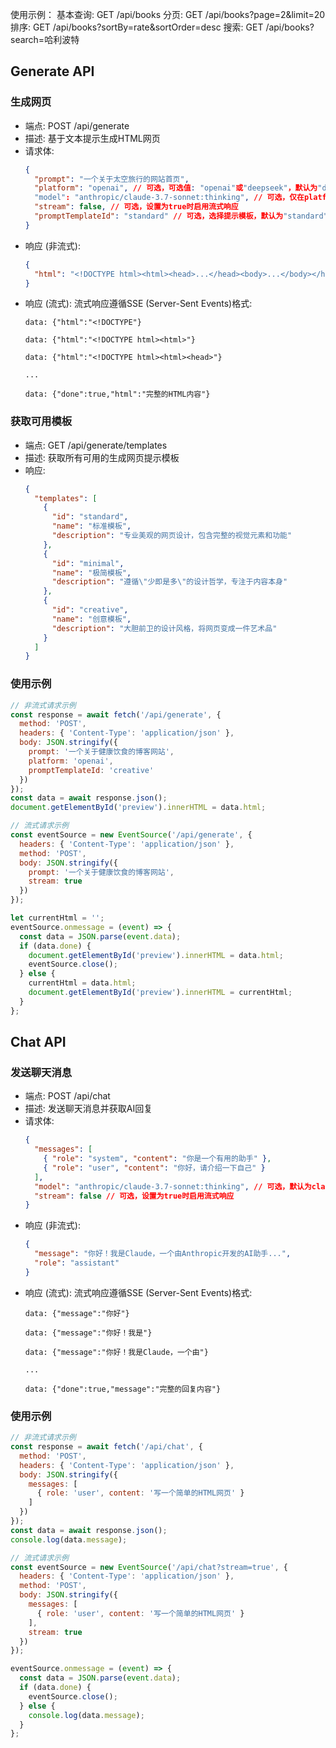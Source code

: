 使用示例：
基本查询: GET /api/books
分页: GET /api/books?page=2&limit=20
排序: GET /api/books?sortBy=rate&sortOrder=desc
搜索: GET /api/books?search=哈利波特

## Generate API

### 生成网页
- 端点: POST /api/generate
- 描述: 基于文本提示生成HTML网页
- 请求体:
  ```json
  {
    "prompt": "一个关于太空旅行的网站首页",
    "platform": "openai", // 可选，可选值: "openai"或"deepseek"，默认为"deepseek"
    "model": "anthropic/claude-3.7-sonnet:thinking", // 可选，仅在platform=openai时有效
    "stream": false, // 可选，设置为true时启用流式响应
    "promptTemplateId": "standard" // 可选，选择提示模板，默认为"standard"
  }
  ```
- 响应 (非流式):
  ```json
  {
    "html": "<!DOCTYPE html><html><head>...</head><body>...</body></html>"
  }
  ```
- 响应 (流式):
  流式响应遵循SSE (Server-Sent Events)格式:
  ```
  data: {"html":"<!DOCTYPE"}

  data: {"html":"<!DOCTYPE html><html>"}

  data: {"html":"<!DOCTYPE html><html><head>"}

  ...

  data: {"done":true,"html":"完整的HTML内容"}
  ```

### 获取可用模板
- 端点: GET /api/generate/templates
- 描述: 获取所有可用的生成网页提示模板
- 响应:
  ```json
  {
    "templates": [
      {
        "id": "standard",
        "name": "标准模板",
        "description": "专业美观的网页设计，包含完整的视觉元素和功能"
      },
      {
        "id": "minimal",
        "name": "极简模板",
        "description": "遵循\"少即是多\"的设计哲学，专注于内容本身"
      },
      {
        "id": "creative",
        "name": "创意模板",
        "description": "大胆前卫的设计风格，将网页变成一件艺术品"
      }
    ]
  }
  ```

### 使用示例
```javascript
// 非流式请求示例
const response = await fetch('/api/generate', {
  method: 'POST',
  headers: { 'Content-Type': 'application/json' },
  body: JSON.stringify({
    prompt: '一个关于健康饮食的博客网站',
    platform: 'openai',
    promptTemplateId: 'creative'
  })
});
const data = await response.json();
document.getElementById('preview').innerHTML = data.html;

// 流式请求示例
const eventSource = new EventSource('/api/generate', {
  headers: { 'Content-Type': 'application/json' },
  method: 'POST',
  body: JSON.stringify({
    prompt: '一个关于健康饮食的博客网站',
    stream: true
  })
});

let currentHtml = '';
eventSource.onmessage = (event) => {
  const data = JSON.parse(event.data);
  if (data.done) {
    document.getElementById('preview').innerHTML = data.html;
    eventSource.close();
  } else {
    currentHtml = data.html;
    document.getElementById('preview').innerHTML = currentHtml;
  }
};
```

## Chat API

### 发送聊天消息
- 端点: POST /api/chat
- 描述: 发送聊天消息并获取AI回复
- 请求体:
  ```json
  {
    "messages": [
      { "role": "system", "content": "你是一个有用的助手" },
      { "role": "user", "content": "你好，请介绍一下自己" }
    ],
    "model": "anthropic/claude-3.7-sonnet:thinking", // 可选，默认为claude-3.7-sonnet
    "stream": false // 可选，设置为true时启用流式响应
  }
  ```
- 响应 (非流式):
  ```json
  {
    "message": "你好！我是Claude，一个由Anthropic开发的AI助手...",
    "role": "assistant"
  }
  ```
- 响应 (流式):
  流式响应遵循SSE (Server-Sent Events)格式:
  ```
  data: {"message":"你好"}

  data: {"message":"你好！我是"}

  data: {"message":"你好！我是Claude，一个由"}

  ...

  data: {"done":true,"message":"完整的回复内容"}
  ```

### 使用示例
```javascript
// 非流式请求示例
const response = await fetch('/api/chat', {
  method: 'POST',
  headers: { 'Content-Type': 'application/json' },
  body: JSON.stringify({
    messages: [
      { role: 'user', content: '写一个简单的HTML网页' }
    ]
  })
});
const data = await response.json();
console.log(data.message);

// 流式请求示例
const eventSource = new EventSource('/api/chat?stream=true', {
  headers: { 'Content-Type': 'application/json' },
  method: 'POST',
  body: JSON.stringify({
    messages: [
      { role: 'user', content: '写一个简单的HTML网页' }
    ],
    stream: true
  })
});

eventSource.onmessage = (event) => {
  const data = JSON.parse(event.data);
  if (data.done) {
    eventSource.close();
  } else {
    console.log(data.message);
  }
};
```